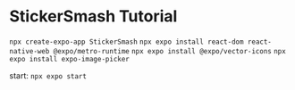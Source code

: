 # StickerSmash Tutorial

`npx create-expo-app StickerSmash`
`npx expo install react-dom react-native-web @expo/metro-runtime`
`npx expo install @expo/vector-icons`
`npx expo install expo-image-picker` 

start: `npx expo start`
